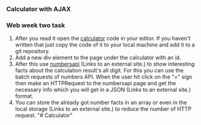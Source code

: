 ### Calculator with AJAX

### Web week two task

1. After you read it open the [calculator](http://thecodeplayer.com/walkthrough/javascript-css3-calculator) code in your editor. If you haven't written that just copy the code of it to your local machine and add it to a git repository.
2. Add a new div element to the page under the calculator with an id.
3. After this use [numbersapi](http://numbersapi.com) (Links to an external site.) to show interesting facts about the calculation result's all digit. For this you can use the batch requests of numbers API. When the user hit click on the "=" sign then make an HTTPRequest to the numbersapi page and get the necessary info which you will get in a JSON (Links to an external site.) format.
4. You can store the already got number facts in an array or even in the local storage (Links to an external site.) to reduce the number of HTTP request.
"# Calculator" 
